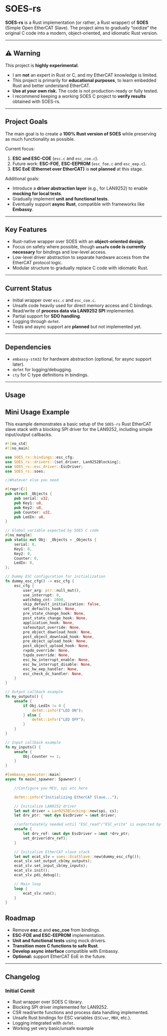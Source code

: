 # SOES-rs

**SOES-rs** is a Rust implementation (or rather, a Rust wrapper) of **SOES** (Simple Open EtherCAT Slave). The project aims to gradually “oxidize” the original C code into a modern, object-oriented, and idiomatic Rust version.

---

## ⚠️ Warning

This project is **highly experimental**.  

- I am **not** an expert in Rust or C, and my EtherCAT knowledge is limited.  
- This project is primarily for **educational purposes**, to learn embedded Rust and better understand EtherCAT.  
- **Use at your own risk.** The code is not production-ready or fully tested.  
- I recommend keeping a working SOES C project to **verify results** obtained with SOES-rs.  

---

## Project Goals

The main goal is to create a **100% Rust version of SOES** while preserving as much functionality as possible.  

Current focus:  
1. **ESC and ESC-COE** (`esc.c` and `esc_coe.c`).  
2. Future work: **ESC-FOE**, **ESC-EEPROM** (`esc_foe.c` and `esc_eep.c`).  
3. **ESC EoE (Ethernet over EtherCAT)** is **not planned** at this stage.  

Additional goals:  
- Introduce a **driver abstraction layer** (e.g., for LAN9252) to enable **mocking for local tests**.  
- Gradually implement **unit and functional tests**.  
- Eventually support **async Rust**, compatible with frameworks like **Embassy**.  

---

## Key Features

- Rust-native wrapper over SOES with an **object-oriented design**.  
- Focus on safety where possible, though **`unsafe` code is currently necessary** for bindings and low-level access.  
- Low-level driver abstraction to separate hardware access from the EtherCAT protocol logic.  
- Modular structure to gradually replace C code with idiomatic Rust.  

---

## Current Status

- Initial wrapper over `esc.c` and `esc_coe.c`.  
- Unsafe code heavily used for direct memory access and C bindings.  
- Read/write of **process data via LAN9252 SPI** implemented.  
- Partial support for **SDO handling**.  
- Logging through `defmt`.  
- Tests and async support are **planned** but not implemented yet.  

---

## Dependencies

- `embassy-stm32` for hardware abstraction (optional, for async support later).  
- `defmt` for logging/debugging.  
- `cty` for C type definitions in bindings.  

---

## Usage

## Mini Usage Example

This example demonstrates a basic setup of the `SOES-rs` Rust EtherCAT slave stack with a blocking SPI driver for the LAN9252, including simple input/output callbacks.

```rust
#![no_std]
#![no_main]

use SOES_rs::bindings::esc_cfg;
use SOES_rs::drivers::{set_driver, Lan9252Blocking};
use SOES_rs::esc_driver::EscDriver;
use SOES_rs::soes;

//Whatever else you need

#[repr(C)]
pub struct _Objects {
    pub serial: u32,
    pub Key1: u8,
    pub Key2: u8,
    pub Counter: u32,
    pub LedIn: u8,
}

// Global variable expected by SOES C code
#[no_mangle]
pub static mut Obj: _Objects = _Objects {
    serial: 0,
    Key1: 0,
    Key2: 0,
    Counter: 0,
    LedIn: 0,
};

// Dummy ESC configuration for initialization
fn dummy_esc_cfg() -> esc_cfg {
    esc_cfg {
        user_arg: ptr::null_mut(),
        use_interrupt: 0,
        watchdog_cnt: 2000,
        skip_default_initialization: false,
        set_defaults_hook: None,
        pre_state_change_hook: None,
        post_state_change_hook: None,
        application_hook: None,
        safeoutput_override: None,
        pre_object_download_hook: None,
        post_object_download_hook: None,
        pre_object_upload_hook: None,
        post_object_upload_hook: None,
        rxpdo_override: None,
        txpdo_override: None,
        esc_hw_interrupt_enable: None,
        esc_hw_interrupt_disable: None,
        esc_hw_eep_handler: None,
        esc_check_dc_handler: None,
    }
}

// Output callback example
fn my_outputs() {
    unsafe {
        if Obj.LedIn != 0 {
            defmt::info!("LED ON");
        } else {
            defmt::info!("LED OFF");
        }
    }
}

// Input callback example
fn my_inputs() {
    unsafe {
        Obj.Counter += 1;
    }
}

#[embassy_executor::main]
async fn main(_spawner: Spawner) {

    //Configure you MCU, spi etc here

    defmt::info!("Initializing EtherCAT Slave...");

    // Initialize LAN9252 driver
    let mut driver = Lan9252Blocking::new(spi, cs);
    let drv_ptr: *mut dyn EscDriver = &mut driver;

    //unfortunately needed until "ESC_read"/"ESC_write" is expected by soes-c
    unsafe {
        let drv_ref: &mut dyn EscDriver = &mut *drv_ptr;
        set_driver(drv_ref);
    }

    // Initialize EtherCAT slave stack
    let mut ecat_slv = soes::EcatSlave::new(dummy_esc_cfg());
    ecat_slv.set_output_cb(my_outputs);
    ecat_slv.set_input_cb(my_inputs);
    ecat_slv.init();
    ecat_slv.pdi_debug();

    // Main loop
    loop {
        ecat_slv.run();
    }
}

```

## Roadmap

- Remove **esc.c** and **esc_coe** from bindings.
- **ESC-FOE and ESC-EEPROM** implementation.  
- **Unit and functional tests** using mock drivers.  
- **Transition more C functions to safe Rust**.  
- **Develop async interface** compatible with Embassy.  
- **Optional:** support EtherCAT EoE in the future.  

---

## Changelog

### Initial Comit
- Rust wrapper over SOES C library.  
- Blocking SPI driver implemented for LAN9252.  
- CSR read/write functions and process data handling implemented.  
- Unsafe Rust bindings for ESC variables (`ESCvar`, `MBX`, etc.).  
- Logging integrated with `defmt`.  
- Working yet very basic/unsafe example

